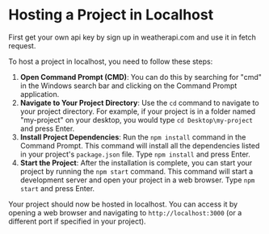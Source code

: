 # Hosting a Project in Localhost

First get your own api key by sign up in weatherapi.com and use it in fetch request.

To host a project in localhost, you need to follow these steps:
1. **Open Command Prompt (CMD)**: You can do this by searching for "cmd" in the Windows search bar and clicking on the Command Prompt application.
2. **Navigate to Your Project Directory**: Use the `cd` command to navigate to your project directory. For example, if your project is in a folder named "my-project" on your desktop, you would type `cd Desktop\my-project` and press Enter.
3. **Install Project Dependencies**: Run the `npm install` command in the Command Prompt. This command will install all the dependencies listed in your project's `package.json` file. Type `npm install` and press Enter.
4. **Start the Project**: After the installation is complete, you can start your project by running the `npm start` command. This command will start a development server and open your project in a web browser. Type `npm start` and press Enter.

Your project should now be hosted in localhost. You can access it by opening a web browser and navigating to `http://localhost:3000` (or a different port if specified in your project).
